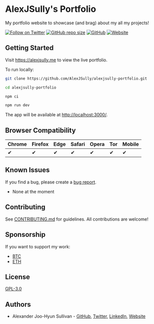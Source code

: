 # AlexJSully's Portfolio

My portfolio website to showcase (and brag) about my all my projects!

[![Follow on Twitter](https://img.shields.io/twitter/follow/alexjsully?style=social)](https://twitter.com/alexjsully)
[![GitHub repo size](https://img.shields.io/github/repo-size/AlexJSully/alexjsully-portfolio)](https://github.com/AlexJSully/alexjsully-portfolio)
[![GitHub](https://img.shields.io/github/license/AlexJSully/alexjsully-portfolio)](https://github.com/AlexJSully/alexjsully-portfolio)
[![Website](https://img.shields.io/website?url=https%3A%2F%2Falexjsully.me%2F)](https://alexjsully.me/)

## Getting Started

Visit <https://alexjsully.me> to view the live portfolio.

To run locally:

```bash
git clone https://github.com/AlexJSully/alexjsully-portfolio.git

cd alexjsully-portfolio

npm ci

npm run dev
```

The app will be available at <http://localhost:3000/>.

## Browser Compatibility

| Chrome | Firefox | Edge | Safari | Opera | Tor | Mobile |
| ------ | ------- | ---- | ------ | ----- | --- | ------ |
| ✔     | ✔      | ✔   | ✔     | ✔    | ✔  | ✔     |

## Known Issues

If you find a bug, please create a [bug report](https://github.com/AlexJSully/alexjsully-portfolio/issues/new/choose).

- None at the moment

## Contributing

See [CONTRIBUTING.md](CONTRIBUTING.md) for guidelines. All contributions are welcome!

## Sponsorship

If you want to support my work:

- [BTC](3Lp4pwF5nXqwFA62BYx4DSvDswyYpskBog)
- [ETH](0xc6EB17BD7cbe5976Bfc4f845669cD66Ff340a1A2)

## License

[GPL-3.0](LICENSE)

## Authors

- Alexander Joo-Hyun Sullivan - [GitHub](https://github.com/AlexJSully), [Twitter](https://twitter.com/alexjsully), [LinkedIn](https://www.linkedin.com/in/alexanderjsullivan/), [Website](https://alexjsully.me/)
